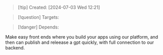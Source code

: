 
>[!tip] Created: [2024-07-03 Wed 12:21]

>[!question] Targets: 

>[!danger] Depends: 

Make easy front ends where you build your apps using our platform, and then can publish and releease a gpt quickly, with full connection to our backend.
